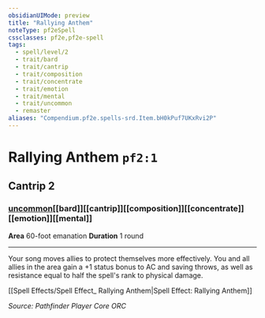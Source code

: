 ```yaml
---
obsidianUIMode: preview
title: "Rallying Anthem"
noteType: pf2eSpell
cssclasses: pf2e,pf2e-spell
tags:
  - spell/level/2
  - trait/bard
  - trait/cantrip
  - trait/composition
  - trait/concentrate
  - trait/emotion
  - trait/mental
  - trait/uncommon
  - remaster
aliases: "Compendium.pf2e.spells-srd.Item.bH0kPuf7UKxRvi2P" 
---
```

# Rallying Anthem  `pf2:1`  
## Cantrip 2
### [uncommon](uncommon "Uncommon Rarity Trait")[[bard]][[cantrip]][[composition]][[concentrate]][[emotion]][[mental]]

**Area** 60-foot emanation
**Duration** 1 round
* * * 
Your song moves allies to protect themselves more effectively. You and all allies in the area gain a +1 status bonus to AC and saving throws, as well as resistance equal to half the spell's rank to physical damage.

[[Spell Effects/Spell Effect_ Rallying Anthem|Spell Effect: Rallying Anthem]]

*Source: Pathfinder Player Core*
*ORC*